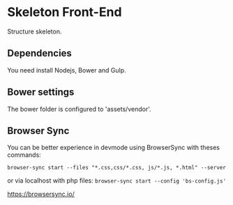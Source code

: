 # Skeleton Front-End
Structure skeleton.

## Dependencies
You need install Nodejs, Bower and Gulp.

## Bower settings
The bower folder is configured to 'assets/vendor'.

## Browser Sync
You can be better experience in devmode using BrowserSync with theses commands:

`browser-sync start --files "*.css,css/*.css, js/*.js, *.html" --server`

or via localhost with php files:
`browser-sync start --config 'bs-config.js'`

https://browsersync.io/
